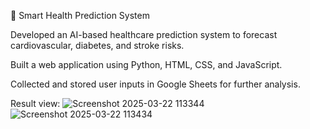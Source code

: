 🔹 Smart Health Prediction System

Developed an AI-based healthcare prediction system to forecast cardiovascular, diabetes, and stroke risks.

Built a web application using Python, HTML, CSS, and JavaScript.

Collected and stored user inputs in Google Sheets for further analysis.

Result view:
![Screenshot 2025-03-22 113344](https://github.com/user-attachments/assets/9e5141e2-48c2-4a22-988e-0c4648c4e1a7)
![Screenshot 2025-03-22 113434](https://github.com/user-attachments/assets/2e30a1fb-51ee-401a-947e-e1240563a50e)
